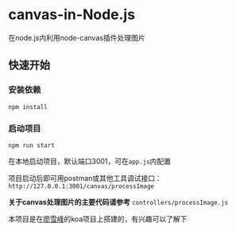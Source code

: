 # canvas-in-Node.js
在node.js内利用node-canvas插件处理图片

## 快速开始

### 安装依赖
`npm install`

### 启动项目
`npm run start`

在本地启动项目，默认端口3001，可在`app.js`内配置


项目启动后即可用postman或其他工具调试接口：
`http://127.0.0.1:3001/canvas/processImage`

**关于canvas处理图片的主要代码请参考**
`controllers/processImage.js`

本项目是在[廖雪峰](https://github.com/michaelliao/learn-javascript.git)的koa项目上搭建的，有兴趣可以了解下


